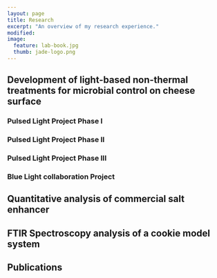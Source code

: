 ```yaml
---
layout: page
title: Research
excerpt: "An overview of my research experience."
modified: 
image: 
  feature: lab-book.jpg
  thumb: jade-logo.png
---
```


## Development of light-based non-thermal treatments for microbial control on cheese surface
### Pulsed Light Project Phase I
### Pulsed Light Project Phase II
### Pulsed Light Project Phase III
### Blue Light collaboration Project

## Quantitative analysis of commercial salt enhancer

## FTIR Spectroscopy analysis of a cookie model system

## Publications
